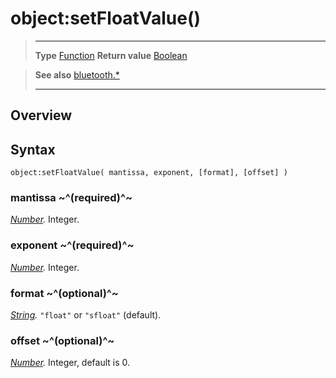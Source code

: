 # object:setFloatValue()

> --------------------- ------------------------------------------------------------------------------------------
> __Type__              [Function](https://docs.coronalabs.com/api/type/Function.html)
> __Return value__      [Boolean](https://docs.coronalabs.com/api/type/Boolean.html)


> __See also__          [bluetooth.*](/plugin/bluetooth.md)
> --------------------- ------------------------------------------------------------------------------------------

## Overview

## Syntax

	object:setFloatValue( mantissa, exponent, [format], [offset] )

### mantissa ~^(required)^~
_[Number](https://docs.coronalabs.com/api/type/Number.html)._ Integer.

### exponent ~^(required)^~
_[Number](https://docs.coronalabs.com/api/type/Number.html)._ Integer.

### format ~^(optional)^~
_[String](https://docs.coronalabs.com/api/type/String.html)._ `"float"` or `"sfloat"` (default).

### offset ~^(optional)^~
_[Number](https://docs.coronalabs.com/api/type/Number.html)._ Integer, default is 0.